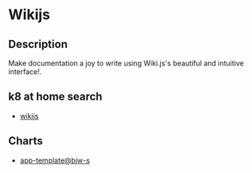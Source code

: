 # Wikijs

## Description

Make documentation a joy to write using Wiki.js's beautiful and intuitive interface!.

## k8 at home search

- [wikijs](https://nanne.dev/k8s-at-home-search/#/wikijs)

## Charts

- [app-template@bjw-s](https://bjw-s.github.io/helm-charts/)
